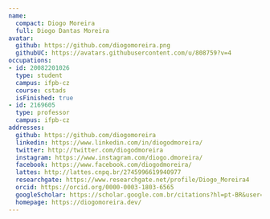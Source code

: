 ```yaml
---
name:
  compact: Diogo Moreira
  full: Diogo Dantas Moreira
avatar:
  github: https://github.com/diogomoreira.png
  githubUC: https://avatars.githubusercontent.com/u/808759?v=4
occupations:
- id: 20082201026
  type: student
  campus: ifpb-cz
  course: cstads
  isFinished: true
- id: 2169605
  type: professor
  campus: ifpb-cz
addresses:
  github: https://github.com/diogomoreira
  linkedin: https://www.linkedin.com/in/diogodmoreira/
  twitter: http://twitter.com/diogodmoreira
  instagram: https://www.instagram.com/diogo.dmoreira/
  facebook: https://www.facebook.com/diogodmoreira/
  lattes: http://lattes.cnpq.br/2745996619940977
  researchgate: https://www.researchgate.net/profile/Diogo_Moreira4
  orcid: https://orcid.org/0000-0003-1803-6565
  googleScholar: https://scholar.google.com.br/citations?hl=pt-BR&user=DlSdlvEAAAAJ
  homepage: https://diogomoreira.dev/
---
```

